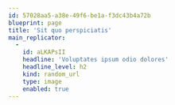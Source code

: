 ```yaml
---
id: 57028aa5-a38e-49f6-be1a-f3dc43b4a72b
blueprint: page
title: 'Sit quo perspiciatis'
main_replicator:
  -
    id: aLKAPsII
    headline: 'Voluptates ipsum odio dolores'
    headline_level: h2
    kind: random_url
    type: image
    enabled: true
---
```


